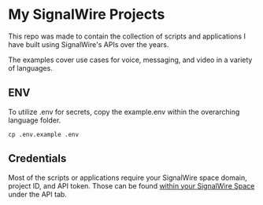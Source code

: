 # My SignalWire Projects

This repo was made to contain the collection of scripts and applications I have built using SignalWire's APIs over the years.

The examples cover use cases for voice, messaging, and video in a variety of languages.

## ENV

To utilize .env for secrets, copy the example.env within the overarching language folder.

`cp .env.example .env`

## Credentials

Most of the scripts or applications require your SignalWire space domain, project ID, and API token. Those can be found [within your SignalWire Space](https://developer.signalwire.com/guides/navigating-your-space#api) under the API tab.
